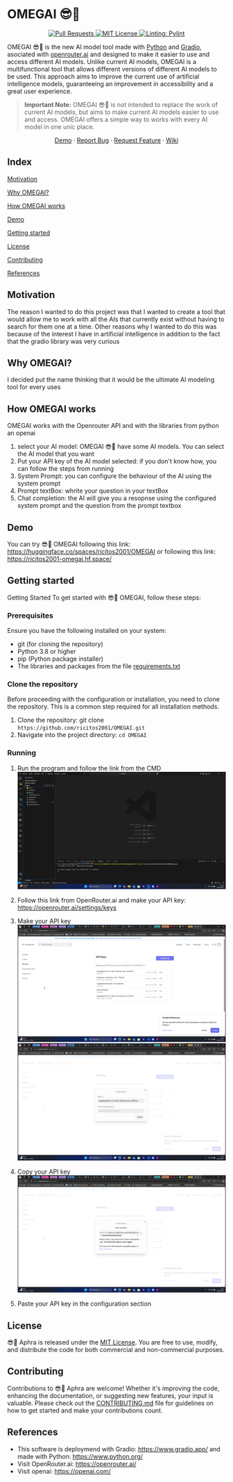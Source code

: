 # OMEGAI 😎💬

<p align="center">
  <a href="https://github.com/ricitos2001/OMEGAI/pulls">
    <img src="https://img.shields.io/badge/PRs-welcome-brightgreen.svg?longCache=true" alt="Pull Requests">
  </a>
  <a href="LICENSE">
      <img src="https://img.shields.io/badge/License-MIT-yellow.svg?longCache=true" alt="MIT License">
    </a>
    <a href="https://github.com/pylint-dev/pylint">
      <img src="https://img.shields.io/badge/linting-pylint-yellowgreen?longCache=true" alt="Linting: Pylint">
    </a>
</p>

OMEGAI 😎💬 is the new AI model tool made with [Python](https://www.python.org/) and [Gradio](https://www.gradio.app/), asociated with [openrouter.ai](https://openrouter.ai/) and designed to make it easier to use and access different AI models. Unlike current AI models, OMEGAI is a multifunctional tool that allows different versions of different AI models to be used.
This approach aims to improve the current use of artificial intelligence models, guaranteeing an improvement in accessibility and a great user experience.

> **Important Note:** OMEGAI 😎💬 is not intended to replace the work of current AI models, but aims to make current AI models easier to use and access. OMEGAI offers a simple way to works with every AI model in one unic place.

<p align="center">
    <a href="https://huggingface.co/spaces/ricitos2001/OMEGAI">Demo</a>
    ·
    <a href="https://github.com/ricitos2001/OMEGAI/issues/new?assignees=&labels=bug&projects=&template=bug_report.md&title=%5BBUG%5D">Report Bug</a>
    ·
    <a href="https://github.com/ricitos2001/OMEGAI/issues/new?assignees=&labels=enhancement&projects=&template=feature_request.md&title=%5BREQUEST%5D">Request Feature</a>
    ·
    <a href="https://github.com/ricitos2001/OMEGAI/wiki">Wiki</a>
</p>

## Index
[Motivation](#motivation)

[Why OMEGAI?](#why-omegai)

[How OMEGAI works](#how-omegai-works)

[Demo](#demo)

[Getting started](#getting-started)

[License](#license)

[Contributing](#contributing)

[References](#references)

## Motivation
The reason I wanted to do this project was that I wanted to create a tool that would allow me to work with all the AIs that currently exist without having to search for them one at a time.
Other reasons why I wanted to do this was because of the interest I have in artificial intelligence in addition to the fact that the gradio library was very curious

## Why OMEGAI?
I decided put the name thinking that it would be the ultimate AI modeling tool for every uses

## How OMEGAI works
OMEGAI works with the Openrouter API and with the libraries from python an openai
1. select your AI model: OMEGAI 😎💬 have some AI models. You can select the AI model that you want
2. Put your API key of the AI model selected: if you don't know how, you can follow the steps from running
3. System Prompt: you can configure the behaviour of the AI using the system prompt
4. Prompt textBox: whrite your question in your textBox
5. Chat completion: the AI will give you a resopnse using the configured system prompt and the question from the prompt textbox

## Demo
You can try 😎💬 OMEGAI following this link: https://huggingface.co/spaces/ricitos2001/OMEGAI
or following this link: https://ricitos2001-omegai.hf.space/

## Getting started
Getting Started
To get started with 😎💬 OMEGAI, follow these steps:

### Prerequisites
Ensure you have the following installed on your system:

- git (for cloning the repository)
- Python 3.8 or higher
- pip (Python package installer)
- The libraries and packages from the file [requirements.txt](requirements.txt)

### Clone the repository
Before proceeding with the configuration or installation, you need to clone the repository. This is a common step required for all installation methods.
1. Clone the repository: git clone ```https://github.com/ricitos2001/OMEGAI.git```
2. Navigate into the project directory: ```cd OMEGAI```

### Running
1. Run the program and follow the link from the CMD
![image1](./assets/CMDLink.png)

2. Follow this link from OpenRouter.ai and make your API key: https://openrouter.ai/settings/keys

3. Make your API key
![image2](./assets/step_1.png)
![image3](./assets/step_2.png)

4. Copy your API key
![image4](./assets/step_3.png)

5. Paste your API key in the configuration section

## License
😎💬 Aphra is released under the [MIT License](./LICENSE). You are free to use, modify, and distribute the code for both commercial and non-commercial purposes.

## Contributing
Contributions to 😎💬 Aphra are welcome! Whether it's improving the code, enhancing the documentation, or suggesting new features, your input is valuable. Please check out the [CONTRIBUTING.md](./CONTRIBUTE.md) file for guidelines on how to get started and make your contributions count.

## References
- This software is deploymend with Gradio: https://www.gradio.app/ and made with Python: https://www.python.org/
- Visit OpenRouter.ai: https://openrouter.ai/
- Visit openai: https://openai.com/

